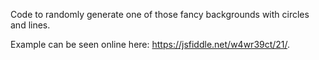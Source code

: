 Code to randomly generate one of those fancy backgrounds with circles and lines.

Example can be seen online here: https://jsfiddle.net/w4wr39ct/21/.
